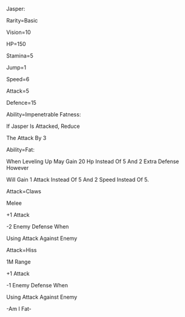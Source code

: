 Jasper:

Rarity=Basic

Vision=10

HP=150

Stamina=5

Jump=1

Speed=6

Attack=5

Defence=15

Ability=Impenetrable Fatness:

If Jasper Is Attacked, Reduce 

The Attack By 3

Ability=Fat:

When Leveling Up May Gain 20 Hp Instead Of 5 And 2 Extra Defense However

Will Gain 1 Attack Instead Of 5 And 2 Speed Instead Of 5.

Attack=Claws

Melee

+1 Attack

-2 Enemy Defense When 

Using Attack Against Enemy

Attack=Hiss

1M Range

+1 Attack

-1 Enemy Defense When

Using Attack Against Enemy

-Am I Fat-
